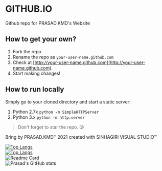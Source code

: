 GITHUB.IO
======================

Github repo for PRASAD.KMD's Website

## How to get your own?
1. Fork the repo
2. Rename the repo as `your-user-name.github.com`
3. Check at [http://your-user-name.github.com](http://your-user-name.github.com)
4. Start making changes!

## How to run locally
Simply go to your cloned directory and start a static server:

1. Python 2.7x `python -m SimpleHTTPServer`
2. Python 3.x `python -m http.server`

> Don't forget to star the repo. :stuck_out_tongue_winking_eye:

<!-- Bring by PRASAD.KMD™ 2021
created with SINHAGIRI VISUAL STUDIO™ -->
Bring by PRASAD.KMD™ 2021
created with SINHAGIRI VISUAL STUDIO™

[![Top Langs](https://github-readme-stats.vercel.app/api/top-langs/?username=prasad-madhuranga&layout=compact)](https://github.com/anuraghazra/github-readme-stats)
<br>
[![Top Langs](https://github-readme-stats.vercel.app/api/top-langs/?username=prasad-madhuranga&langs_count=20)](https://github.com/anuraghazra/github-readme-stats)
<br>
[![Readme Card](https://github-readme-stats.vercel.app/api/pin/?username=prasad-madhuranga&repo=prasad-madhuranga.github.io)](https://github.com/anuraghazra/github-readme-stats)
<br>
![Prasad's GitHub stats](https://github-readme-stats.vercel.app/api?username=prasad-madhuranga&show_icons=true&theme=radical)
